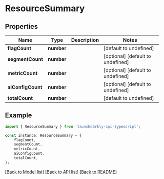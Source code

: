 # ResourceSummary


## Properties

Name | Type | Description | Notes
------------ | ------------- | ------------- | -------------
**flagCount** | **number** |  | [default to undefined]
**segmentCount** | **number** |  | [optional] [default to undefined]
**metricCount** | **number** |  | [optional] [default to undefined]
**aiConfigCount** | **number** |  | [optional] [default to undefined]
**totalCount** | **number** |  | [default to undefined]

## Example

```typescript
import { ResourceSummary } from 'launchdarkly-api-typescript';

const instance: ResourceSummary = {
    flagCount,
    segmentCount,
    metricCount,
    aiConfigCount,
    totalCount,
};
```

[[Back to Model list]](../README.md#documentation-for-models) [[Back to API list]](../README.md#documentation-for-api-endpoints) [[Back to README]](../README.md)
